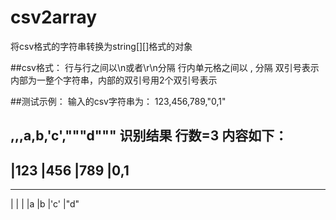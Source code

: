 # csv2array
将csv格式的字符串转换为string[][]格式的对象

##csv格式：
行与行之间以\n或者\r\n分隔
行内单元格之间以  ,  分隔
双引号表示内部为一整个字符串，内部的双引号用2个双引号表示

##测试示例：
输入的csv字符串为：
123,456,789,"0,1"

,,,a,b,'c',"""d"""
识别结果
行数=3
内容如下：
------------------------------
|123    |456    |789    |0,1
------------------------------

------------------------------
|       |       |       |a      |b      |'c'    |"d"